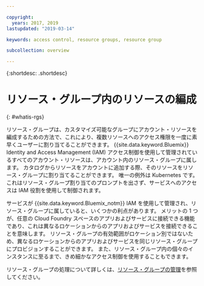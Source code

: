 ```yaml
---

copyright:
  years: 2017, 2019
lastupdated: "2019-03-14"

keywords: access control, resource groups, resource group

subcollection: overview

---
```


{:shortdesc: .shortdesc}

# リソース・グループ内のリソースの編成
{: #whatis-rgs}

リソース・グループは、カスタマイズ可能なグループにアカウント・リソースを編成するための方法で、これにより、複数リソースへのアクセス権限を一度に素早くユーザーに割り当てることができます。 {{site.data.keyword.Bluemix}} Identity and Access Management (IAM) アクセス制御を使用して管理されているすべてのアカウント・リソースは、アカウント内のリソース・グループに属します。 カタログからリソースをアカウントに追加する際、そのリソースをリソース・グループに割り当てることができます。 唯一の例外は Kubernetes です。これはリソース・グループ割り当てのプロンプトを出さず、サービスへのアクセスは IAM 役割を使用して制御されます。

サービスが {{site.data.keyword.Bluemix_notm}} IAM を使用して管理され、リソース・グループに属していると、いくつかの利点があります。 メリットの 1 つが、任意の Cloud Foundry スペースのアプリおよびサービスに接続できる機能であり、これは異なるロケーションからのアプリおよびサービスを接続できることを意味します。 リソース・グループの有効範囲がロケーション別ではないため、異なるロケーションからのアプリおよびサービスを同じリソース・グループにプロビジョンすることができます。 また、リソース・グループ内の個々のインスタンスに至るまで、きめ細かなアクセス制御を使用することもできます。

リソース・グループの処理について詳しくは、[リソース・グループの管理](/docs/resources?topic=resources-rgs)を参照してください。 
